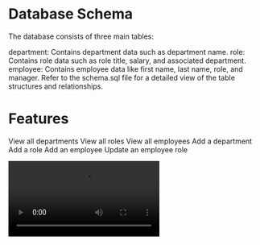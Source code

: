 # Database Schema
The database consists of three main tables:

department: Contains department data such as department name.
role: Contains role data such as role title, salary, and associated department.
employee: Contains employee data like first name, last name, role, and manager.
Refer to the schema.sql file for a detailed view of the table structures and relationships.

# Features
View all departments
View all roles
View all employees
Add a department
Add a role
Add an employee
Update an employee role

<video src="20231018-0445-13.2980286.mp4" controls title="Title"></video>